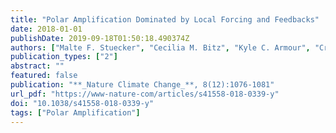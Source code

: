 ```yaml
---
title: "Polar Amplification Dominated by Local Forcing and Feedbacks"
date: 2018-01-01
publishDate: 2019-09-18T01:50:18.490374Z
authors: ["Malte F. Stuecker", "Cecilia M. Bitz", "Kyle C. Armour", "Cristian Proistosescu", "Sarah M. Kang", "Shang-Ping Xie", "Doyeon Kim", "Shayne McGregor", "Wenjun Zhang", "Sen Zhao", "Wenju Cai", "Yue Dong", "Fei-Fei Jin"]
publication_types: ["2"]
abstract: ""
featured: false
publication: "**_Nature Climate Change_**, 8(12):1076-1081"
url_pdf: "https://www-nature-com/articles/s41558-018-0339-y"
doi: "10.1038/s41558-018-0339-y"
tags: ["Polar Amplification"]
---
```


